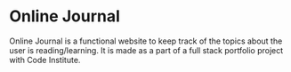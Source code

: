 # Online Journal

Online Journal is a functional website to keep track of the topics about the user is reading/learning. It is made as a part of a full stack portfolio project with Code Institute.
